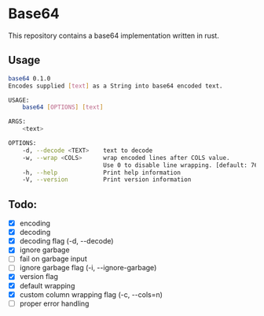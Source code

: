 # Base64
This repository contains a base64 implementation written in rust.
## Usage
```bash
base64 0.1.0
Encodes supplied [text] as a String into base64 encoded text.

USAGE:
    base64 [OPTIONS] [text]

ARGS:
    <text>    

OPTIONS:
    -d, --decode <TEXT>    text to decode
    -w, --wrap <COLS>      wrap encoded lines after COLS value.
                           Use 0 to disable line wrapping. [default: 76]
    -h, --help             Print help information
    -V, --version          Print version information
```

## Todo: 
- [x] encoding
- [x] decoding
- [x] decoding flag (-d, --decode)
- [x] ignore garbage
- [ ] fail on garbage input
- [ ] ignore garbage flag (-i, --ignore-garbage)
- [x] version flag
- [x] default wrapping
- [x] custom column wrapping flag (-c, --cols=n)
- [ ] proper error handling
